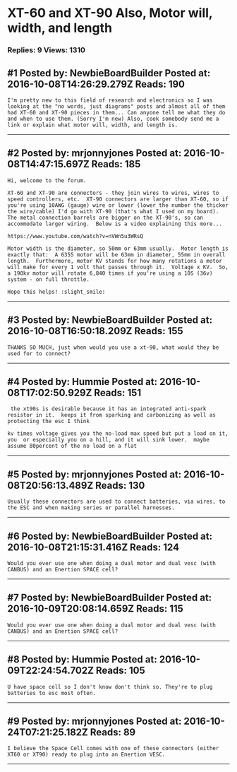 # XT-60 and XT-90 Also, Motor will, width, and length

### Replies: 9 Views: 1310

## \#1 Posted by: NewbieBoardBuilder Posted at: 2016-10-08T14:26:29.279Z Reads: 190

```
I'm pretty new to this field of research and electronics so I was looking at the "no words, just diagrams" posts and almost all of them had XT-60 and XT-90 pieces in them... Can anyone tell me what they do and when to use them. (Sorry I'm new) Also, cook somebody send me a link or explain what motor will, width, and length is.
```

---
## \#2 Posted by: mrjonnyjones Posted at: 2016-10-08T14:47:15.697Z Reads: 185

```
Hi, welcome to the forum.

XT-60 and XT-90 are connectors - they join wires to wires, wires to speed controllers, etc.  XT-90 connectors are larger than XT-60, so if you're using 10AWG (gauge) wire or lower (lower the number the thicker the wire/cable) I'd go with XT-90 (that's what I used on my board).  The metal connection barrels are bigger on the XT-90's, so can accommodate larger wiring.  Below is a video explaining this more...

https://www.youtube.com/watch?v=nVWn5u3WRsQ

Motor width is the diameter, so 50mm or 63mm usually.  Motor length is exactly that:  A 6355 motor will be 63mm in diameter, 55mm in overall length.  Furthermore, motor KV stands for how many rotations a motor will make for every 1 volt that passes through it.  Voltage x KV.  So, a 190kv motor will rotate 6,840 times if you're using a 10S (36v) system - on full throttle.

Hope this helps! :slight_smile:
```

---
## \#3 Posted by: NewbieBoardBuilder Posted at: 2016-10-08T16:50:18.209Z Reads: 155

```
THANKS SO MUCH, just when would you use a xt-90, what would they be used for to connect?
```

---
## \#4 Posted by: Hummie Posted at: 2016-10-08T17:02:50.929Z Reads: 151

```
 the xt90s is desirable because it has an integrated anti-spark resistor in it.  keeps it from sparking and carbonizing as well as protecting the esc I think

kv times voltage gives you the no-load max speed but put a load on it, you  or especially you on a hill, and it will sink lower.  maybe assume 80percent of the no load on a flat
```

---
## \#5 Posted by: mrjonnyjones Posted at: 2016-10-08T20:56:13.489Z Reads: 130

```
Usually these connectors are used to connect batteries, via wires, to the ESC and when making series or parallel harnesses.
```

---
## \#6 Posted by: NewbieBoardBuilder Posted at: 2016-10-08T21:15:31.416Z Reads: 124

```
Would you ever use one when doing a dual motor and dual vesc (with CANBUS) and an Enertion SPACE cell?
```

---
## \#7 Posted by: NewbieBoardBuilder Posted at: 2016-10-09T20:08:14.659Z Reads: 115

```
Would you ever use one when doing a dual motor and dual vesc (with CANBUS) and an Enertion SPACE cell?
```

---
## \#8 Posted by: Hummie Posted at: 2016-10-09T22:24:54.702Z Reads: 105

```
U have space cell so I don't know don't think so. They're to plug batteries to esc most often.
```

---
## \#9 Posted by: mrjonnyjones Posted at: 2016-10-24T07:21:25.182Z Reads: 89

```
I believe the Space Cell comes with one of these connectors (either XT60 or XT90) ready to plug into an Enertion VESC.
```

---
